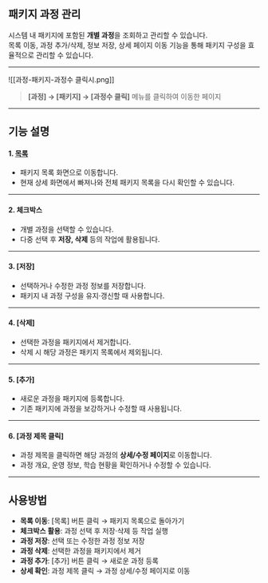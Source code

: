 ## 패키지 과정 관리  

시스템 내 패키지에 포함된 **개별 과정**을 조회하고 관리할 수 있습니다.  
목록 이동, 과정 추가/삭제, 정보 저장, 상세 페이지 이동 기능을 통해 패키지 구성을 효율적으로 관리할 수 있습니다.  

***  
![[과정-패키지-과정수 클릭시.png]]  

> **[과정] → [패키지] → [과정수 클릭]** 메뉴를 클릭하여 이동한 페이지  

***
## 기능 설명  

#### 1. [목록](과정-패키지.md)  
- 패키지 목록 화면으로 이동합니다.  
- 현재 상세 화면에서 빠져나와 전체 패키지 목록을 다시 확인할 수 있습니다.  

***  
#### 2. 체크박스  
- 개별 과정을 선택할 수 있습니다.  
- 다중 선택 후 **저장, 삭제** 등의 작업에 활용됩니다.  

***  
#### 3. [저장]  
- 선택하거나 수정한 과정 정보를 저장합니다.  
- 패키지 내 과정 구성을 유지·갱신할 때 사용합니다.  

***  
#### 4. [삭제]  
- 선택한 과정을 패키지에서 제거합니다.  
- 삭제 시 해당 과정은 패키지 목록에서 제외됩니다.  

***  
#### 5. [추가]  
- 새로운 과정을 패키지에 등록합니다.  
- 기존 패키지에 과정을 보강하거나 수정할 때 사용됩니다.  

***  
#### 6. [과정 제목 클릭]  
- 과정 제목을 클릭하면 해당 과정의 **상세/수정 페이지**로 이동합니다.  
- 과정 개요, 운영 정보, 학습 현황을 확인하거나 수정할 수 있습니다.  

***  

## 사용방법  
- **목록 이동**: [목록] 버튼 클릭 → 패키지 목록으로 돌아가기  
- **체크박스 활용**: 과정 선택 후 저장·삭제 등 작업 실행  
- **과정 저장**: 선택 또는 수정한 과정 정보 저장  
- **과정 삭제**: 선택한 과정을 패키지에서 제거  
- **과정 추가**: [추가] 버튼 클릭 → 새로운 과정 등록  
- **상세 확인**: 과정 제목 클릭 → 과정 상세/수정 페이지로 이동  
